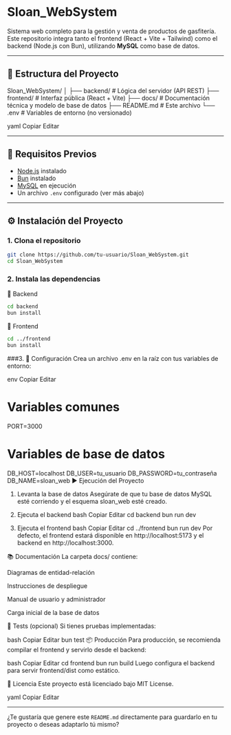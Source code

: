 # Sloan_WebSystem

Sistema web completo para la gestión y venta de productos de gasfitería. Este repositorio integra tanto el frontend (React + Vite + Tailwind) como el backend (Node.js con Bun), utilizando **MySQL** como base de datos.

---

## 📁 Estructura del Proyecto

Sloan_WebSystem/
│
├── backend/ # Lógica del servidor (API REST)
├── frontend/ # Interfaz pública (React + Vite)
├── docs/ # Documentación técnica y modelo de base de datos
├── README.md # Este archivo
└── .env # Variables de entorno (no versionado)

yaml
Copiar
Editar

---

## 🚀 Requisitos Previos

- [Node.js](https://nodejs.org/) instalado
- [Bun](https://bun.sh/) instalado
- [MySQL](https://www.mysql.com/) en ejecución
- Un archivo `.env` configurado (ver más abajo)

---

## ⚙️ Instalación del Proyecto

### 1. Clona el repositorio

```bash
git clone https://github.com/tu-usuario/Sloan_WebSystem.git
cd Sloan_WebSystem
```

### 2. Instala las dependencias
🔹 Backend
```bash Copiar Editar
cd backend
bun install
```
🔹 Frontend
```bash Copiar Editar
cd ../frontend
bun install
```

###3. 🔧 Configuración
Crea un archivo .env en la raíz con tus variables de entorno:

env
Copiar
Editar
# Variables comunes
PORT=3000

# Variables de base de datos
DB_HOST=localhost
DB_USER=tu_usuario
DB_PASSWORD=tu_contraseña
DB_NAME=sloan_web
▶️ Ejecución del Proyecto
1. Levanta la base de datos
Asegúrate de que tu base de datos MySQL esté corriendo y el esquema sloan_web esté creado.

2. Ejecuta el backend
bash
Copiar
Editar
cd backend
bun run dev
3. Ejecuta el frontend
bash
Copiar
Editar
cd ../frontend
bun run dev
Por defecto, el frontend estará disponible en http://localhost:5173 y el backend en http://localhost:3000.

📚 Documentación
La carpeta docs/ contiene:

Diagramas de entidad-relación

Instrucciones de despliegue

Manual de usuario y administrador

Carga inicial de la base de datos

🧪 Tests (opcional)
Si tienes pruebas implementadas:

bash
Copiar
Editar
bun test
📦 Producción
Para producción, se recomienda compilar el frontend y servirlo desde el backend:

bash
Copiar
Editar
cd frontend
bun run build
Luego configura el backend para servir frontend/dist como estático.

📌 Licencia
Este proyecto está licenciado bajo MIT License.

yaml
Copiar
Editar

---

¿Te gustaría que genere este `README.md` directamente para guardarlo en tu proyecto o deseas adaptarlo tú mismo?







